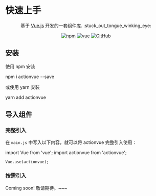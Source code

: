 # 快速上手


<div align="center">
  <p style="margin-bottom: 10px;">
    基于 <a href="https://cn.vuejs.org/">Vue.js</a> 开发的一套组件库. :stuck_out_tongue_winking_eye:
  </p>

  [![npm](https://img.shields.io/npm/v/actionvue?style=flat-square)](https://www.npmjs.com/package/actionvue/)
  [![vue](https://img.shields.io/badge/vue-2.6.10-blue.svg?style=flat-square)](https://github.com/vuejs/vue)
  [![GitHub](https://img.shields.io/github/license/mashape/apistatus.svg?style=flat-square)](https://github.com/wencaizhang/ActionVue/blob/master/LICENSE)
</div>

## 安装

使用 npm 安装

<Common-CodeBlock>
  <highlight-code slot="codeText" lang="bash">
    npm i actionvue --save
  </highlight-code>
</Common-CodeBlock>


或使用 yarn 安装

<Common-CodeBlock>
  <highlight-code slot="codeText" lang="bash">
    yarn add actionvue
  </highlight-code>
</Common-CodeBlock>

## 导入组件

### 完整引入
在 `main.js` 中写入以下内容，就可以将 actionvue 完整引入使用：

<Common-CodeBlock>
  <highlight-code slot="codeText" lang="javascript">
    import Vue from 'vue';
    import actionvue from 'actionvue';

    Vue.use(actionvue);
  </highlight-code>
</Common-CodeBlock>

### 按需引入

Coming soon! 敬请期待。~~~ 
